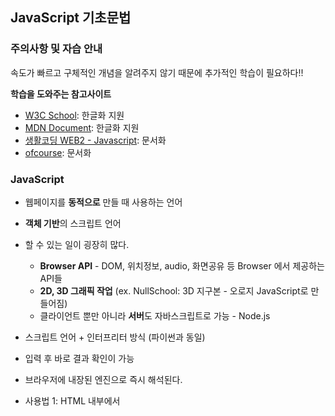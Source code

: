 ## JavaScript 기초문법
### 주의사항 및 자습 안내
속도가 빠르고 구체적인 개념을 알려주지 않기 때문에 추가적인 학습이 필요하다!!

**학습을 도와주는 참고사이트**
* [W3C School](https://www.w3schools.com): 한글화 지원
* [MDN Document](https://developer.mozilla.org/ko/docs/Web/JavaScript): 한글화 지원
* [생활코딩 WEB2 - Javascript](http://opentutorials.org/course/3085): 문서화
* [ofcourse](https://ofcourse.kr/): 문서화

### JavaScript
* 웹페이지를 **동적으로** 만들 때 사용하는 언어
* **객체 기반**의 스크립트 언어
* 할 수 있는 일이 굉장히 많다.
  * **Browser API** - DOM, 위치정보, audio, 화면공유 등 Browser 에서 제공하는 API들
  * **2D, 3D 그래픽 작업** (ex. NullSchool: 3D 지구본 - 오로지 JavaScript로 만들어짐)
  * 클라이언트 뿐만 아니라 **서버**도 자바스크립트로 가능 - Node.js
  
 * 스크립트 언어 + 인터프리터 방식 (파이썬과 동일)
  * 입력 후 바로 결과 확인이 가능
  * 브라우저에 내장된 엔진으로 즉시 해석된다.
 * 사용법 1: HTML 내부에서 <script> 태그내에 사용
 * 사용법 2: .js 파일로 만들고, <script src="파일경로">를 사용해서 불러오기
 
 #### JavaScript 사용법
1. html:5를 통해 생성한 HTML 문서 불러오기
 ```HTML
<!DOCTYPE html>
<html lang="en">
<head>
  <meta charset="UTF-8">
  <meta name="viewport" content="width=device-width, initial-scale=1.0">
  <title>Document</title>
</head>
<body>
</body>
</html>
 ```
2. 간단한 Script 문서안 삽입
 ```HTML
<!DOCTYPE html>
<html lang="en">
<head>
  <meta charset="UTF-8">
  <meta name="viewport" content="width=device-width, initial-scale=1.0">
  <title>Document</title>
</head>
<body>
  <!-- 1. Script 태그 안에 작성하기 -->
  <script>
    console.log("Hello world");
    alert("Hello world\nScript 태그 안에 작성됐습니다!");
  </script>
  
  
  <!-- 2. JS 파일을 외부에서 불러오기 -->
  <script src="1-2 JS불러오기.js"></script>
</body>
</html>
 ```
3. 외부에서 불러올 JavaScript 파일
```js
setTimeout(function(){
  alret("2초 뒤에 실행됩니다. \n외부에 쓰여진 JS파일에서 호출됐습니다.")
}, 2000);
```

### 변수
* 사용가능한 데이터 타입: Boolean, Null, Undefined, Number, String, Symbol, Object
* var: 권장하지 않는 변수 선언 방식
 * Hosting
 * Function scope 변수 (타 언어와 다른 점)
 * 중복 선언 가능
 * 예측하기 어려운 코드를 만들 수 있다
* let: block scope 변수 (타 언어와 비슷하게 동작)
* const: 변하지 않는 데이터를 저장 (ex. 파이, 객체)

**변수를 이용한 실습**
1. Chrome → F12 → Console
```js
let booleanVal = true
let numberVal = 0
let nullVal = null
let undefinedVal = undefined
let stringVal = ''
let person = {
  name : "빙빙이",
  phoneNumber : "010-0000-0000",
  email : "bing@bing.com"
  }
```

### 반복문
### 조건문
### DOM 다루기
### 함수
